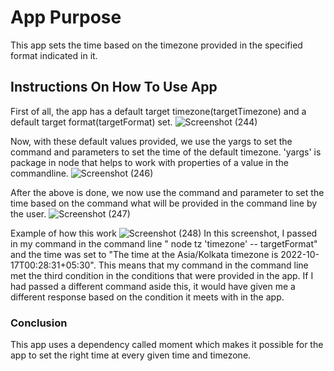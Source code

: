 # App Purpose
This app sets the time based on the timezone provided in the specified format indicated in it.

## Instructions On How To Use App
First of all, the app has a default target timezone(targetTimezone) and a default target format(targetFormat) set.
![Screenshot (244)](https://user-images.githubusercontent.com/102755255/196053263-622359ff-8c0f-4275-bf31-907556b79881.png)

Now, with these default values provided, we use the yargs to set the command and parameters to set the time of the default timezone. 'yargs' is package in node that helps to work with properties of a value in the commandline.
![Screenshot (246)](https://user-images.githubusercontent.com/102755255/196053493-458f6ce2-7f16-400e-8f3d-715b1147cb09.png)

After the above is done, we now use the command and parameter to set the time based on the command what will be provided in the command line by the user.
![Screenshot (247)](https://user-images.githubusercontent.com/102755255/196053678-c05e665a-90b0-47f0-b6fb-aa86c81a2987.png)

Example of how this work
![Screenshot (248)](https://user-images.githubusercontent.com/102755255/196053728-a3cd02ea-2c25-47a9-8560-176e37fb2822.png)
In this screenshot, I passed in my command in the command line " node tz 'timezone' -- targetFormat" and the time was set to "The time at the Asia/Kolkata timezone is 2022-10-17T00:28:31+05:30". This means that my command in the command line met the third condition in the conditions that were provided in the app. If I had passed a different command aside this, it would have given me a different response based on the condition it meets with in the app.

### Conclusion
This app uses a dependency called moment which makes it possible for the app to set the right time at every given time and timezone.

